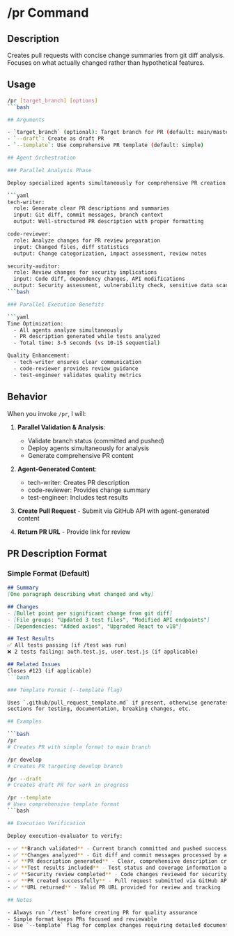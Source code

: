 # /pr Command

## Description

Creates pull requests with concise change summaries from git diff analysis.
Focuses on what actually changed rather than hypothetical features.

## Usage

```bash
/pr [target_branch] [options]
```bash

## Arguments

- `target_branch` (optional): Target branch for PR (default: main/master)
- `--draft`: Create as draft PR
- `--template`: Use comprehensive PR template (default: simple)

## Agent Orchestration

### Parallel Analysis Phase

Deploy specialized agents simultaneously for comprehensive PR creation:

```yaml
tech-writer:
  role: Generate clear PR descriptions and summaries
  input: Git diff, commit messages, branch context
  output: Well-structured PR description with proper formatting

code-reviewer:
  role: Analyze changes for PR review preparation
  input: Changed files, diff statistics
  output: Change categorization, impact assessment, review notes

security-auditor:
  role: Review changes for security implications
  input: Code diff, dependency changes, API modifications
  output: Security assessment, vulnerability check, sensitive data scan
```bash

### Parallel Execution Benefits

```yaml
Time Optimization:
  - All agents analyze simultaneously
  - PR description generated while tests analyzed
  - Total time: 3-5 seconds (vs 10-15 sequential)

Quality Enhancement:
  - tech-writer ensures clear communication
  - code-reviewer provides review guidance
  - test-engineer validates quality metrics
```

## Behavior

When you invoke `/pr`, I will:

1. **Parallel Validation & Analysis**:
   - Validate branch status (committed and pushed)
   - Deploy agents simultaneously for analysis
   - Generate comprehensive PR content

2. **Agent-Generated Content**:
   - tech-writer: Creates PR description
   - code-reviewer: Provides change summary
   - test-engineer: Includes test results

3. **Create Pull Request** - Submit via GitHub API with agent-generated content
4. **Return PR URL** - Provide link for review

## PR Description Format

### Simple Format (Default)

```markdown
## Summary
[One paragraph describing what changed and why]

## Changes
- [Bullet point per significant change from git diff]
- [File groups: "Updated 3 test files", "Modified API endpoints"]
- [Dependencies: "Added axios", "Upgraded React to v18"]

## Test Results
✅ All tests passing (if /test was run)
❌ 2 tests failing: auth.test.js, user.test.js (if applicable)

## Related Issues
Closes #123 (if applicable)
```bash

### Template Format (--template flag)

Uses `.github/pull_request_template.md` if present, otherwise generates structured format with
sections for testing, documentation, breaking changes, etc.

## Examples

```bash
/pr
# Creates PR with simple format to main branch

/pr develop
# Creates PR targeting develop branch

/pr --draft
# Creates draft PR for work in progress

/pr --template
# Uses comprehensive template format
```bash

## Execution Verification

Deploy execution-evaluator to verify:

- ✅ **Branch validated** - Current branch committed and pushed successfully
- ✅ **Changes analyzed** - Git diff and commit messages processed by agents
- ✅ **PR description generated** - Clear, comprehensive description created
- ✅ **Test results included** - Test status and coverage information added
- ✅ **Security review completed** - Code changes reviewed for security implications
- ✅ **PR created successfully** - Pull request submitted via GitHub API
- ✅ **URL returned** - Valid PR URL provided for review and tracking

## Notes

- Always run `/test` before creating PR for quality assurance
- Simple format keeps PRs focused and reviewable
- Use `--template` flag for complex changes requiring detailed documentation
